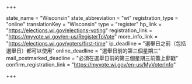 +++

state_name = "Wisconsin"
state_abbreviation = "wi"
registration_type = "online"
translationKey = "Wisconsin"
type = "register"
hp_link = "https://elections.wi.gov/elections-voting"
registration_link = "https://myvote.wi.gov/en-us/RegisterToVote"
more_info_link = "https://elections.wi.gov/voters/first-time"
ip_deadline = "選舉日之前（包括選舉日）都可以使用"
online_deadline = "選舉日前的第三個星期三"
mail_postmarked_deadline = "必須在選舉日前的第三個星期三前蓋上郵戳"
confirm_registration_link = "https://myvote.wi.gov/en-us/MyVoterInfo"

+++